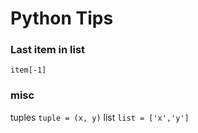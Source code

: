 # Python Tips

### Last item in list
`item[-1]`

### misc
tuples `tuple = (x, y)`
list `list = ['x','y']`
